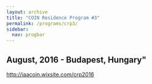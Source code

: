 ```yaml
---
layout: archive
title: "COIN Residence Program #3"
permalink: /programs/crp3/
sidebar:
  nav: progbar
---
```


## August, 2016 - Budapest, Hungary"

http://iaacoin.wixsite.com/crp2016
